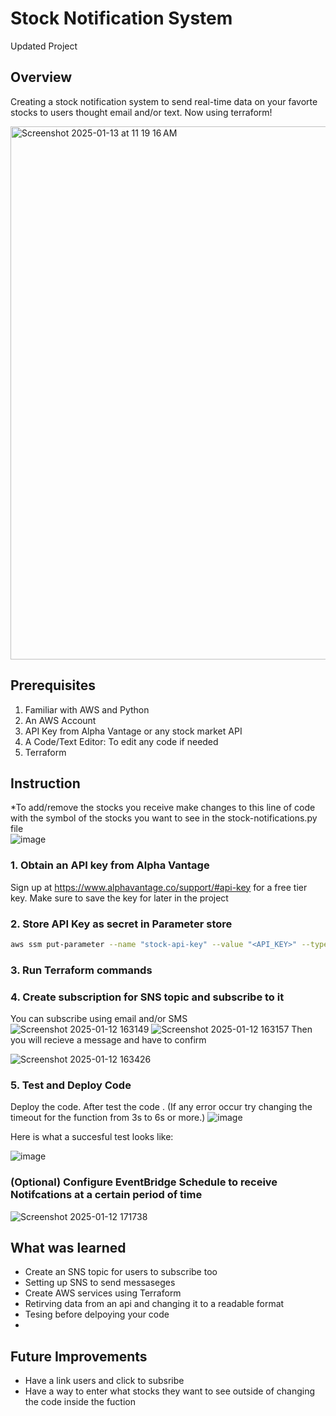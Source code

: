 # Stock Notification System 
Updated Project
## Overview
Creating a stock notification system to send real-time data on your favorte stocks to users thought email and/or text. Now using terraform!

<img width="853" alt="Screenshot 2025-01-13 at 11 19 16 AM" src="https://github.com/user-attachments/assets/97457744-d683-463b-87ea-fa2a9b1ae5c6" />

## Prerequisites
1. Familiar with AWS and Python
2. An AWS Account 
3. API Key from Alpha Vantage or any stock market API
4. A Code/Text Editor: To edit any code if needed
5. Terraform
## Instruction
*To add/remove the stocks you receive make changes to this line of code with the symbol of the stocks you want to see in the stock-notifications.py file
</br>
![image](https://github.com/user-attachments/assets/10cb0fee-26dd-4f0a-8a4a-c8d42cb06e55)
### 1. Obtain an API key from Alpha Vantage
Sign up at https://www.alphavantage.co/support/#api-key for a free tier key.
Make sure to save the key for later in the project

### 2. Store API Key as secret in Parameter store
```bash
aws ssm put-parameter --name "stock-api-key" --value "<API_KEY>" --type "SecureString"
```

### 3. Run Terraform commands

### 4. Create subscription for SNS topic and subscribe to it
You can subscribe using email and/or SMS
![Screenshot 2025-01-12 163149](https://github.com/user-attachments/assets/fa33d1e1-fef5-423d-bc2f-f363de3c9ca6)
![Screenshot 2025-01-12 163157](https://github.com/user-attachments/assets/74ac425b-243e-4e27-8f8c-e8118dd726d9)
Then you will recieve a message and have to confirm 

![Screenshot 2025-01-12 163426](https://github.com/user-attachments/assets/d346edba-28f4-457e-92d5-ada91ad02d9e)


### 5. Test and Deploy Code 
Deploy the code. After test the code . (If any error occur try changing the timeout for the function from 3s to 6s or more.)
![image](https://github.com/user-attachments/assets/3e0be380-a667-47f0-9929-d6dd01da63cd)

Here is what a succesful test looks like:


![image](https://github.com/user-attachments/assets/b5b219df-11a3-485c-9273-eb1d93543e28)




### (Optional) Configure EventBridge Schedule to receive Notifcations at a certain period of time
![Screenshot 2025-01-12 171738](https://github.com/user-attachments/assets/bdbbd72b-6d4c-432c-be2e-3361abd187c0)


## What was learned 
- Create an SNS topic for users to subscribe too
- Setting up SNS to send messaseges 
- Create AWS services using Terraform
- Retirving data from an api and changing it to a readable format
- Tesing before delpoying your code
- 
## Future Improvements
- Have a link users and click to subsribe 
- Have a way to enter what stocks they want to see outside of changing the code inside the fuction 
